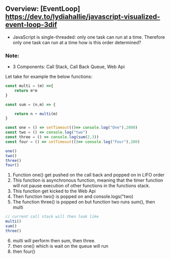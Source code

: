## Overview: [EventLoop] https://dev.to/lydiahallie/javascript-visualized-event-loop-3dif
- JavaScript is single-threaded: only one task can run at a time. Therefore only one task can run at a time how is this order determined?

### Note:
- 3 Components: Call Stack, Call Back Queue, Web Api

Let take for example the below functions:
````javascript
const multi = (m) =>{
    return m*m
}

const sum = (n,m) => {

    return n + multi(m)
}

const one = () => setTimeout(()=> console.log("One"),2000)
const two = () => console.log("two")
const three = () => console.log(sum(2,3))
const four = () => setTimeout(()=> console.log("Four"),200)

one()
two()
three()
four()
````


1. Function one() get pushed on the call back and popped on in LIFO order
2. This function is asynchronous function, meaning that the timer function will not pause execution of other functions in the functions stack.
3. This function get kicked to the Web Api
4. Then function two() is popped on and console.logs("two)
5. The function three() is popped on but function two runs sum(), then multi
````javascript
// current call stack will then look like
multi()
sum()
three()
````
6. multi will perform then sum, then three.
7. then one() which is wait on the queue will run
8. then four()
